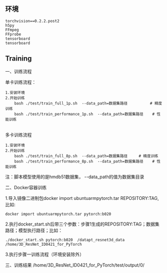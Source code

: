 环境
----------
    torchvision==0.2.2.post2
    h5py
    FFmpeg
    FFprobe
    tensorboard
    tensorboard
## Training

一、训练流程

单卡训练流程：

    1.安装环境  
    2.开始训练
        bash ./test/train_full_1p.sh  --data_path=数据集路径          # 精度训练
        bash ./test/train_performance_1p.sh  --data_path=数据集路径    # 性能训练


​    
多卡训练流程

    1.安装环境
    2.开始训练
        bash ./test/train_full_8p.sh  --data_path=数据集路径     # 精度训练
        bash ./test/train_performance_8p.sh  --data_path=数据集路径    # 性能训练

注：脚本模型使用的是hmdb51数据集， --data_path的值为数据集目录

二、Docker容器训练

1.导入镜像二进制包docker import ubuntuarmpytorch.tar REPOSITORY:TAG, 比如:

    docker import ubuntuarmpytorch.tar pytorch:b020

2.执行docker_start.sh后带三个参数：步骤1生成的REPOSITORY:TAG；数据集路径；模型执行路径；比如：


    ./docker_start.sh pytorch:b020  /datapt_resnet3d_data  /home/3D_ResNet_ID0421_for_PyTorch

3.执行步骤一训练流程（环境安装除外）

三、训练结果
/home/3D_ResNet_ID0421_for_PyTorch/test/output/0/